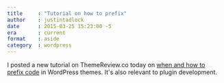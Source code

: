 ```yaml
---
title     : "Tutorial on how to prefix"
author    : justintadlock
date      : 2015-03-25 15:23:00 -5
era       : current
format    : aside
category  : wordpress
---
```


I posted a new tutorial on ThemeReview.co today on <a href="http://themereview.co/prefix-all-the-things" title="Prefix all the things">when and how to prefix code</a> in WordPress themes.  It's also relevant to plugin development.
